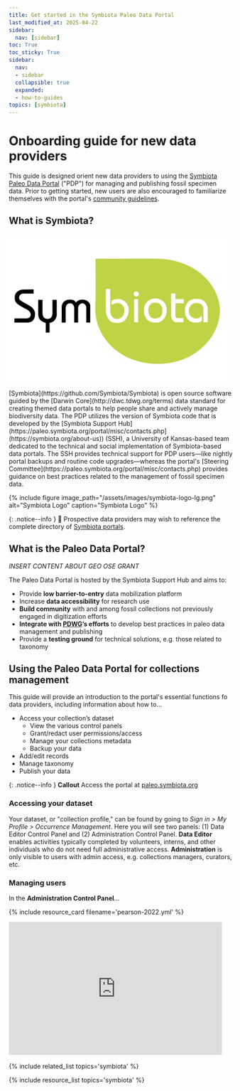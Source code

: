 ```yaml
---
title: Get started in the Symbiota Paleo Data Portal
last_modified_at: 2025-04-22
sidebar:
  nav: [sidebar]
toc: True
toc_sticky: True
sidebar:
  nav:
  - sidebar
  collapsible: true
  expanded:
  - how-to-guides
topics: [symbiota]
---
```


# Onboarding guide for new data providers


This guide is designed orient new data providers to using the [Symbiota Paleo Data Portal](https://paleo.symbiota.org) ("PDP") for managing and publishing fossil specimen data. Prior to getting started, new users are also encouraged to familiarize themselves with the portal's [community guidelines](https://paleo.symbiota.org/portal/includes/usagepolicy.php).

## What is Symbiota?
 <img style="zoom:70%;  float:right; padding:0.7em" src="/assets/images/symbiota_logo-lg.png" alt="Symbiota Logo" caption="Symbiota Logo">
[Symbiota](https://github.com/Symbiota/Symbiota) is open source software guided by the [Darwin Core](http://dwc.tdwg.org/terms) data standard for creating themed data portals to help people share and actively manage biodiversity data. The PDP utilizes the version of Symbiota code that is developed by the [Symbiota Support Hub](https://paleo.symbiota.org/portal/misc/contacts.php](https://symbiota.org/about-us)) (SSH), a University of Kansas-based team dedicated to the technical and social implementation of Symbiota-based data portals. The SSH provides technical support for PDP users—like nightly portal backups and routine code upgrades—whereas the portal's [Steering Committee](https://paleo.symbiota.org/portal/misc/contacts.php) provides guidance on best practices related to the management of fossil specimen data.

{% include figure image_path="/assets/images/symbiota-logo-lg.png" alt="Symbiota Logo" caption="Symbiota Logo" %}

{: .notice--info }
📃 Prospective data providers may wish to reference the complete directory of [Symbiota portals](https://symbiota.org/symbiota-portals).

## What is the Paleo Data Portal?

*INSERT CONTENT ABOUT GEO OSE GRANT*

The Paleo Data Portal is hosted by the Symbiota Support Hub and aims to:
- Provide **low barrier-to-entry** data mobilization platform
- Increase **data accessibility** for research use
- **Build community** with and among fossil collections not previously engaged in digitization efforts
- **Integrate with [PDWG]()’s efforts** to develop best practices in paleo data management and publishing
- Provide a **testing ground** for technical solutions, e.g. those related to taxonomy

## Using the Paleo Data Portal for collections management

This guide will provide an introduction to the portal's essential functions fo data providers, including information about how to...
- Access your collection’s dataset
  - View the various control panels
  - Grant/redact user permissions/access
  - Manage your collections metadata
  - Backup your data
- Add/edit records
- Manage taxonomy
- Publish your data 

{: .notice--info }
**Callout**
Access the portal at [paleo.symbiota.org](https://paleo.symbiota.org)

### Accessing your dataset

Your dataset, or "collection profile," can be found by going to *Sign in > My Profile > Occurrence Management*. Here you will see two panels: (1) Data Editor Control Panel and (2) Administration Control Panel. **Data Editor** enables activities typically completed by volunteers, interns, and other individuals who do not need full administrative access. **Administration** is only visible to users with admin access, e.g. collections managers, curators, etc.

### Managing users

In the **Administration Control Panel**... 

{% include resource_card filename='pearson-2022.yml' %}

<iframe src="https://docs.google.com/presentation/d/e/2PACX-1vQUk9vaJstJ2k4YnLQWghUWRTKAVFgFWCrK1auJ1viYDtKVtqoI-Ef-DjSRBhdR6iFW9zZM5OLGLBb5/embed?start=false&loop=false&delayms=10000" frameborder="0" width="480" height="299" allowfullscreen="true" mozallowfullscreen="true" webkitallowfullscreen="true"></iframe>


{% include related_list topics='symbiota' %}

{% include resource_list topics='symbiota' %}
